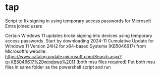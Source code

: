 # tap
Script to fix signing in using temporary access passwords for Microsoft Entra joined users

Certain Windows 11 updates broke signing into devices using temporary access passwords. 
Start by downloading 	2024-11 Cumulative Update for Windows 11 Version 24H2 for x64-based Systems (KB5046617) from Microsoft's website: https://www.catalog.update.microsoft.com/Search.aspx?q=KB5046617%20windows%2011 (both msu files required)
Put both msu files in same folder as the powershell script and run

